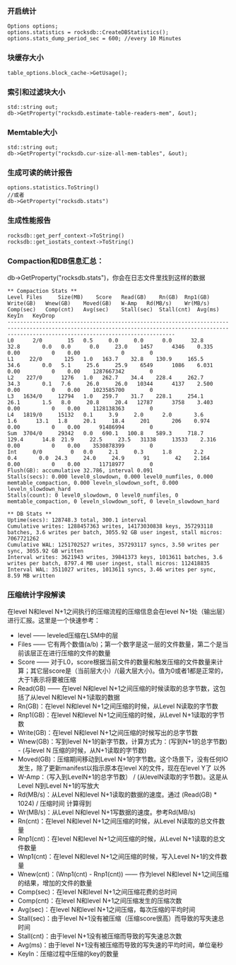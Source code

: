 ### 开启统计  
```
Options options;
options.statistics = rocksdb::CreateDBStatistics();
options.stats_dump_period_sec = 600; //every 10 Minutes
```

### 块缓存大小
```
table_options.block_cache->GetUsage();
```

### 索引和过滤块大小
```
std::string out;
db->GetProperty("rocksdb.estimate-table-readers-mem", &out);
```

### Memtable大小
```
std::string out;
db->GetProperty("rocksdb.cur-size-all-mem-tables", &out);
```

### 生成可读的统计报告
```
options.statistics.ToString()
//或者
db->GetProperty("rocksdb.stats")
```

### 生成性能报告  
```
rocksdb::get_perf_context->ToString()
rocksdb::get_iostats_context->ToString()
```

### Compaction和DB信息汇总：  
db->GetProperty("rocksdb.stats")，你会在日志文件里找到这样的数据  
```
** Compaction Stats **
Level Files     Size(MB)    Score   Read(GB)    Rn(GB)  Rnp1(GB)    Write(GB)   Wnew(GB)    Moved(GB)   W-Amp   Rd(MB/s)    Wr(MB/s)    Comp(sec)   Comp(cnt)   Avg(sec)    Stall(sec)  Stall(cnt)  Avg(ms)     KeyIn   KeyDrop
-------------------------------------------------------------------------------------------------------------------------------------------------------------------------------------------------
L0      2/0        15   0.5     0.0     0.0      0.0      32.8     32.8       0.0   0.0      0.0     23.0    1457      4346    0.335       0.00          0    0.00             0        0
L1     22/0       125   1.0   163.7    32.8    130.9     165.5     34.6       0.0   5.1     25.6     25.9    6549      1086    6.031       0.00          0    0.00    1287667342        0
L2    227/0      1276   1.0   262.7    34.4    228.4     262.7     34.3       0.1   7.6     26.0     26.0   10344      4137    2.500       0.00          0    0.00    1023585700        0
L3   1634/0     12794   1.0   259.7    31.7    228.1     254.1     26.1       1.5   8.0     20.8     20.4   12787      3758    3.403       0.00          0    0.00    1128138363        0
L4   1819/0     15132   0.1     3.9     2.0      2.0       3.6      1.6      13.1   1.8     20.1     18.4     201       206    0.974       0.00          0    0.00      91486994        0
Sum  3704/0     29342   0.0   690.1   100.8    589.3     718.7    129.4      14.8  21.9     22.5     23.5   31338     13533    2.316       0.00          0    0.00    3530878399        0
Int     0/0         0   0.0     2.1     0.3      1.8       2.2      0.4       0.0  24.3     24.0     24.9      91        42    2.164       0.00          0    0.00      11718977        0
Flush(GB): accumulative 32.786, interval 0.091
Stalls(secs): 0.000 level0_slowdown, 0.000 level0_numfiles, 0.000 memtable_compaction, 0.000 leveln_slowdown_soft, 0.000 leveln_slowdown_hard
Stalls(count): 0 level0_slowdown, 0 level0_numfiles, 0 memtable_compaction, 0 leveln_slowdown_soft, 0 leveln_slowdown_hard

** DB Stats **
Uptime(secs): 128748.3 total, 300.1 interval
Cumulative writes: 1288457363 writes, 14173030838 keys, 357293118 batches, 3.6 writes per batch, 3055.92 GB user ingest, stall micros: 7067721262
Cumulative WAL: 1251702527 writes, 357293117 syncs, 3.50 writes per sync, 3055.92 GB written
Interval writes: 3621943 writes, 39841373 keys, 1013611 batches, 3.6 writes per batch, 8797.4 MB user ingest, stall micros: 112418835
Interval WAL: 3511027 writes, 1013611 syncs, 3.46 writes per sync, 8.59 MB written
```

### 压缩统计字段解读  
在level N和level N+1之间执行的压缩流程的压缩信息会在level N+1处（输出层）进行汇报。这里是一个快速参考：

- level —— leveled压缩在LSM中的层
- Files —— 它有两个数值(a/b)；第一个数字是这一层的文件数量，第二个是当前该层正在进行压缩的文件的数量
- Score —— 对于L0，score根据当前文件的数量和触发压缩的文件数量来计算；其它层score是（当前层大小）/(最大层大小)。值为0或者1都是正常的，大于1表示将要被压缩
- Read(GB) —— 在level N和level N+1之间压缩的时候读取的总字节数，这包括了从level N和level N+1读取的数据
- Rn(GB)：在level N和level N+1之间压缩的时候，从Level N读取的字节数
- Rnp1(GB)：在level N和level N+1之间压缩的时候，从Level N+1读取的字节数
- Write(GB)：在level N和level N+1之间压缩的时候写出的总字节数
- Wnew(GB)：写到level N+1的新字节数，计算方式为：(写到N+1的总字节数) - (与level N 压缩的时候，从N+1读取的字节数)
- Moved(GB)：压缩期间移动到Level N+1的字节数。这个场景下，没有任何IO发生，除了更新manifest以指示原本在level X的文件，现在在level Y了 以外
- W-Amp：（写入到LevelN+1的总字节数） / (从levelN读取的字节数)。这是从Level N到Level N+1的写放大
- Rd(MB/s)：从Level N和level N+1读取的数据的速度。通过  (Read(GB) * 1024) / 压缩时间 计算得到
- Wr(MB/s)：从Level N和level N+1写数据的速度。参考Rd(MB/s)
- Rn(cnt)：在level N和level N+1之间压缩的时候，从Level N读取的总文件数量
- Rnp1(cnt)：在level N和level N+1之间压缩的时候，从Level N+1读取的总文件数量
- Wnp1(cnt)：在level N和level N+1之间压缩的时候，写入Level N+1的文件数量
- Wnew(cnt)：(Wnp1(cnt) - Rnp1(cnt)) —— 作为level N和level N+1之间压缩的结果，增加的文件的数量
- Comp(sec)：在level N和level N+1之间压缩花费的总时间
- Comp(cnt)：在level N和level N+1之间压缩发生的压缩次数
- Avg(sec)：在level N和level N+1之间压缩，每次压缩的平均时间
- Stall(sec)：由于level N+1没有被压缩（压缩score很高）而导致的写失速总时间
- Stall(cnt)：由于level N+1没有被压缩而导致的写失速总次数
- Avg(ms)：由于level N+1没有被压缩而导致的写失速的平均时间，单位毫秒
- KeyIn：压缩过程中压缩的key的数量
